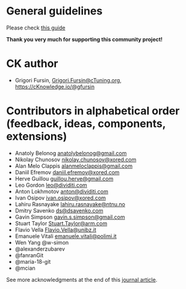 # General guidelines

Please check [this guide](https://ck.readthedocs.io/en/latest/guide/how-to-contribute.html)

**Thank you very much for supporting this community project!**

# CK author

* Grigori Fursin, <Grigori.Fursin@cTuning.org>, https://cKnowledge.io/@gfursin

# Contributors in alphabetical order (feedback, ideas, components, extensions)

* Anatoly Belonog <anatolybelonog@gmail.com>
* Nikolay Chunosov <nikolay.chunosov@xored.com>
* Alan Melo Clappis <alanmeloclappis@gmail.com>
* Daniil Efremov <daniil.efremov@xored.com>
* Herve Guillou <guillou.herve@gmail.com>
* Leo Gordon <leo@dividiti.com>
* Anton Lokhmotov <anton@dividiti.com>
* Ivan Osipov <ivan.osipov@xored.com>
* Lahiru Rasnayake <lahiru.rasnayake@ntnu.no>
* Dmitry Savenko <ds@dsavenko.com>
* Gavin Simpson <gavin.s.simpson@gmail.com>
* Stuart Taylor <Stuart.Taylor@arm.com>
* Flavio Vella <Flavio.Vella@unibz.it>
* Emanuele Vitali <emanuele.vitali@polimi.it>
* Wen Yang @w-simon
* @alexanderzubarev
* @fanranGit
* @maria-18-git
* @mcian

See more acknowledgments at the end of this [journal article](https://arxiv.org/abs/2011.01149).
